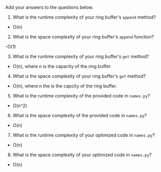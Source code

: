 Add your answers to the questions below.

1. What is the runtime complexity of your ring buffer's `append` method?

- O(n)

2. What is the space complexity of your ring buffer's `append` function?

-O(1)

3. What is the runtime complexity of your ring buffer's `get` method?

- O(n), where n is the capacity of the ring buffer.

4. What is the space complexity of your ring buffer's `get` method?

- O(n), where n the is the capcity of the ring buffer.

5. What is the runtime complexity of the provided code in `names.py`?

- O(n^2)

6. What is the space complexity of the provided code in `names.py`?

- O(n)

7. What is the runtime complexity of your optimized code in `names.py`?

- O(n)

8. What is the space complexity of your optimized code in `names.py`?

- O(n)
